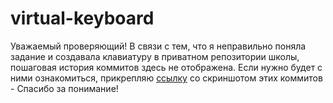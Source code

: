 # virtual-keyboard

Уважаемый проверяющий!
В связи с тем, что я неправильно поняла задание и создавала клавиатуру в приватном репозитории школы,  пошаговая история коммитов здесь не отображена. Если нужно будет с ними ознакомиться, прикрепляю [ссылку](https://drive.google.com/file/d/18Kgh56X-FEQtrVg8kejLcB7iElHUD4hb/view) со скриншотом этих коммитов - 
Спасибо за понимание!
